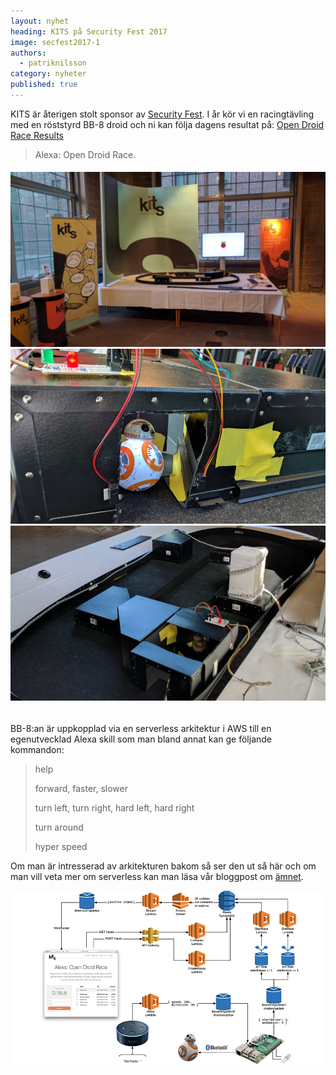 ```yaml
---
layout: nyhet
heading: KITS på Security Fest 2017
image: secfest2017-1
authors:
  - patriknilsson
category: nyheter
published: true
---
```


KITS är återigen stolt sponsor av [Security Fest](https://securityfest.com). I år kör vi en racingtävling med en röststyrd BB-8 droid och ni kan följa dagens resultat på: [Open Droid Race Results](https://kits.se/secfest/) 

> Alexa: Open Droid Race.

###### ![](/images/nyheter/secfest2017-1.jpg)![](/images/nyheter/secfest2017-2-small@2x.jpg)![](/images/nyheter/secfest2017-3-small@2x.jpg)

BB-8:an är uppkopplad via en serverless arkitektur i AWS till en egenutvecklad Alexa skill som man bland annat kan ge följande kommandon:

> help
>
> forward, faster, slower
>
> turn left, turn right, hard left, hard right
>
> turn around
>
> hyper speed

Om man är intresserad av arkitekturen bakom så ser den ut så här och om man vill veta mer om serverless kan man läsa vår bloggpost om [ämnet](/blogg/2017/02/06/serverless-1/).

[![](/images/nyheter/secfest2017-4.png)](/images/nyheter/secfest2017-4@2x.png)
